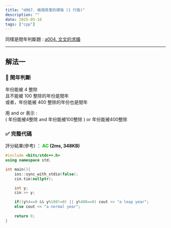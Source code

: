 ```yaml
---
title: "d067. 格瑞哥里的煩惱 (1 行版)"
description: ""
date: 2025-05-16
tags: ["cpp"]
---
```


同樣是閏年判斷題 : <font color="#51a2ff">[a004. 文文的求婚](/icrack41-blog/blog/a004)</font>

***

## 解法一

### 🔹 閏年判斷

年份能被 4 整除<br>
且不能被 100 整除的年份是閏年<br>
或者，年份能被 400 整除的年份也是閏年

用 and or 表示 :<br>
( 年份能被4整除 and 年份能被100整除 ) or 年份能被400整除

### ✅ 完整代碼

評分結果(參考) ： **<font color="#00bb00">AC</font> (2ms, 348KB)**

```cpp
#include <bits/stdc++.h>
using namespace std;

int main(){
    ios::sync_with_stdio(false);
    cin.tie(nullptr);

    int y;
    cin >> y;

    if((y%4==0 && y%100!=0) || y%400==0) cout << "a leap year";
    else cout << "a normal year";
    
    return 0;
}
```
